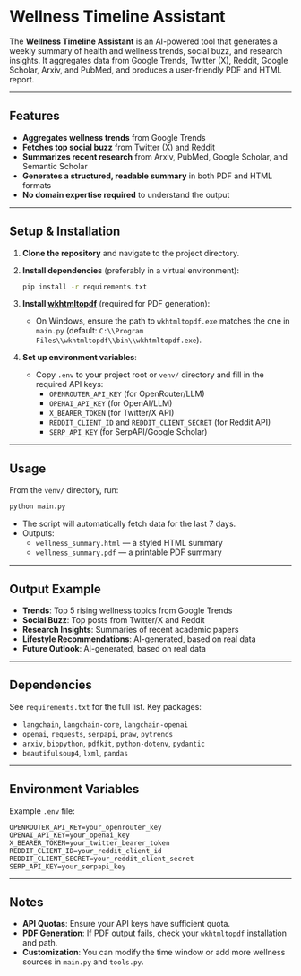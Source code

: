 # Wellness Timeline Assistant

The **Wellness Timeline Assistant** is an AI-powered tool that generates a weekly summary of health and wellness trends, social buzz, and research insights. It aggregates data from Google Trends, Twitter (X), Reddit, Google Scholar, Arxiv, and PubMed, and produces a user-friendly PDF and HTML report.

---

## Features
- **Aggregates wellness trends** from Google Trends
- **Fetches top social buzz** from Twitter (X) and Reddit
- **Summarizes recent research** from Arxiv, PubMed, Google Scholar, and Semantic Scholar
- **Generates a structured, readable summary** in both PDF and HTML formats
- **No domain expertise required** to understand the output

---

## Setup & Installation

1. **Clone the repository** and navigate to the project directory.
2. **Install dependencies** (preferably in a virtual environment):
   ```bash
   pip install -r requirements.txt
   ```
3. **Install [wkhtmltopdf](https://wkhtmltopdf.org/downloads.html)** (required for PDF generation):
   - On Windows, ensure the path to `wkhtmltopdf.exe` matches the one in `main.py` (default: `C:\\Program Files\\wkhtmltopdf\\bin\\wkhtmltopdf.exe`).

4. **Set up environment variables**:
   - Copy `.env` to your project root or `venv/` directory and fill in the required API keys:
     - `OPENROUTER_API_KEY` (for OpenRouter/LLM)
     - `OPENAI_API_KEY` (for OpenAI/LLM)
     - `X_BEARER_TOKEN` (for Twitter/X API)
     - `REDDIT_CLIENT_ID` and `REDDIT_CLIENT_SECRET` (for Reddit API)
     - `SERP_API_KEY` (for SerpAPI/Google Scholar)

---

## Usage

From the `venv/` directory, run:
```bash
python main.py
```

- The script will automatically fetch data for the last 7 days.
- Outputs:
  - `wellness_summary.html` — a styled HTML summary
  - `wellness_summary.pdf` — a printable PDF summary

---

## Output Example
- **Trends**: Top 5 rising wellness topics from Google Trends
- **Social Buzz**: Top posts from Twitter/X and Reddit
- **Research Insights**: Summaries of recent academic papers
- **Lifestyle Recommendations**: AI-generated, based on real data
- **Future Outlook**: AI-generated, based on real data

---

## Dependencies
See `requirements.txt` for the full list. Key packages:
- `langchain`, `langchain-core`, `langchain-openai`
- `openai`, `requests`, `serpapi`, `praw`, `pytrends`
- `arxiv`, `biopython`, `pdfkit`, `python-dotenv`, `pydantic`
- `beautifulsoup4`, `lxml`, `pandas`

---

## Environment Variables
Example `.env` file:
```
OPENROUTER_API_KEY=your_openrouter_key
OPENAI_API_KEY=your_openai_key
X_BEARER_TOKEN=your_twitter_bearer_token
REDDIT_CLIENT_ID=your_reddit_client_id
REDDIT_CLIENT_SECRET=your_reddit_client_secret
SERP_API_KEY=your_serpapi_key
```

---

## Notes
- **API Quotas**: Ensure your API keys have sufficient quota.
- **PDF Generation**: If PDF output fails, check your `wkhtmltopdf` installation and path.
- **Customization**: You can modify the time window or add more wellness sources in `main.py` and `tools.py`.

